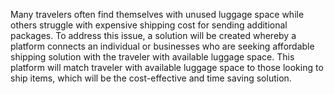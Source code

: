 Many travelers often find themselves with unused luggage space while others struggle with expensive shipping cost for sending additional packages.
To address this issue, a solution will be created whereby a platform connects an individual or businesses who are seeking affordable shipping solution with the traveler 
with available luggage space. This platform will match traveler with available luggage space to those looking to ship items, which will be the cost-effective and time saving 
solution.
